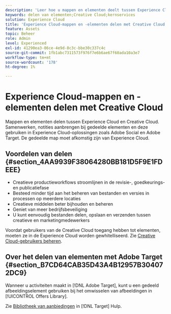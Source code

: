 ```yaml
---
description: 'Leer hoe u mappen en elementen deelt tussen Experience Cloud en Creative Cloud. '
keywords: delen van elementen;Creative Cloud;kernservices
solution: Experience Cloud
title: 'Experience Cloud-mappen en -elementen delen met Creative Cloud '
feature: Assets
topic: Beheer
role: Admin
level: Experienced
exl-id: 41290ea3-86ce-4e9d-8c3c-bbe30c337c4c
source-git-commit: 1fb1abc7311573f976f7e6b6ae67f60ada10a3e7
workflow-type: tm+mt
source-wordcount: '178'
ht-degree: 1%

---
```


# Experience Cloud-mappen en -elementen delen met Creative Cloud

Mappen en elementen delen tussen Experience Cloud en Creative Cloud. Samenwerken, notities aanbrengen bij gedeelde elementen en deze gebruiken in Experience Cloud-oplossingen zoals Adobe Social en Adobe Target. De gedeelde map moet afkomstig zijn van Experience Cloud.

## Voordelen van delen {#section_4AA9939F38064280BB181D5F9E1FDEEE}

* Creatieve productieworkflows stroomlijnen in de revisie-, goedkeurings- en publicatiefase
* Besteed minder tijd aan het beheren van bestanden en versies in processen op meerdere locaties
* Creatieve middelen beter bijhouden en beheren
* Geniet van meer bedrijfsbeveiliging
* U kunt eenvoudig bestanden delen, opslaan en verzenden tussen creatieve en marketingmedewerkers

Voordat gebruikers van de Creative Cloud toegang hebben tot elementen, moeten ze in de Experience Cloud worden gewhitelliseerd. Zie [Creative Cloud-gebruikers beheren](t-admin-add-cc-user.md#task_F36D4F1D49B44F09A54F7371810D2752).

## Over het delen van elementen met Adobe Target {#section_B7CD64CAB35D43A4B12957B304072DC9}

Wanneer u activiteiten maakt in [!DNL Adobe Target], kunt u een gedeeld afbeeldingselement gebruiken bij het omwisselen van afbeeldingen in [!UICONTROL Offers Library].

Zie [Bibliotheek van aanbiedingen](https://experienceleague.adobe.com/docs/target/using/experiences/offers/manage-content.html?lang=en) in [!DNL Target] Hulp.

